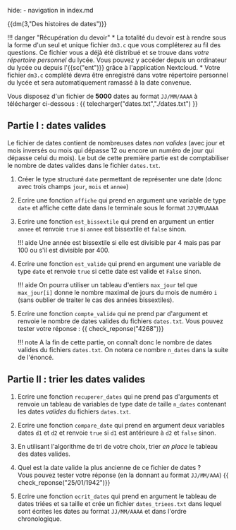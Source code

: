 hide: - navigation  in index.md

{{dm(3,"Des histoires de dates")}} 

!!! danger "Récupération du devoir"
    * La totalité du devoir est à rendre sous la forme d'un seul et unique fichier `dm3.c` que vous compléterez au fil des questions. Ce fichier vous a déjà été distribué et se trouve dans *votre répertoire personnel* du lycée. Vous pouvez y  accéder depuis un ordinateur du lycée ou depuis l'{{sc("ent")}} grâce à  l'application Nextcloud.
    * Votre fichier `dm3.c` complété devra être enregistré dans votre répertoire personnel du lycée et sera automatiquement ramassé à la date convenue.

Vous disposez d'un fichier de **5000** dates au format `JJ/MM/AAAA` à télécharger ci-dessous :
{{ telecharger("dates.txt","./dates.txt") }}


## Partie I : dates valides

Le fichier de dates contient de nombreuses dates *non valides* (avec jour et mois inversés ou mois qui dépasse 12 ou encore un numéro de jour qui dépasse celui du mois). Le but de cette première partie est de comptabiliser le nombre de dates valides dans le fichier `dates.txt`.

1. Créer le type structuré `date` permettant de représenter une date (donc avec trois champs `jour`, `mois` et `annee`)
2. Ecrire une fonction `affiche` qui prend en argument une variable de type `date` et affiche cette date dans le terminale sous le format `JJ\MM\AAAA`
3. Ecrire une fonction `est_bissextile` qui prend en argument un entier `annee` et renvoie `true` si `annee` est bissextile et `false` sinon.

    !!! aide
        Une année est bissextile si elle est divisible par 4 mais pas par 100 ou s'il est divisible par 400.

3. Ecrire une fonction `est_valide` qui prend en argument une variable de type `date` et renvoie `true` si cette date est valide et `False` sinon.

    !!! aide
        On pourra utiliser un tableau d'entiers `max_jour` tel que `max_jour[i]` donne le nombre maximal de jours du mois de numéro `i` (sans oublier de traiter le cas des années bissextiles).

4. Ecrire une fonction `compte_valide` qui ne prend par d'argument et renvoie le nombre de dates valides du fichiers `dates.txt`.
    Vous pouvez tester votre réponse  : {{ check_reponse("4268")}}

    !!! note
        A la fin de cette partie, on connaît donc le nombre de dates valides du fichiers `dates.txt`. On notera ce nombre `n_dates` dans la suite de l'énoncé.

## Partie II : trier les dates valides

1. Ecrire une fonction `recuperer_dates` qui ne prend pas d'arguments et renvoie un tableau de variables de type date de taille `n_dates` contenant les dates *valides* du fichiers `dates.txt`.

2. Ecrire une fonction `compare_date` qui prend en argument deux variables dates `d1` et `d2` et renvoie `true` si `d1` est antérieure à `d2` et `false` sinon.

3. En utilisant l'algorithme de tri de votre choix, trier *en place* le tableau des dates valides.

4. Quel est la date valide la plus ancienne de ce fichier de dates ?  
    Vous pouvez tester votre réponse (en la donnant au format `JJ/MM/AAA`) {{ check_reponse("25/01/1942")}}

5. Ecrire une fonction `ecrit_dates` qui prend en argument le tableau de dates triées et sa taille et crée un fichier `dates_triees.txt` dans lequel sont écrites les dates au format `JJ/MM/AAAA` et dans l'ordre chronologique.




